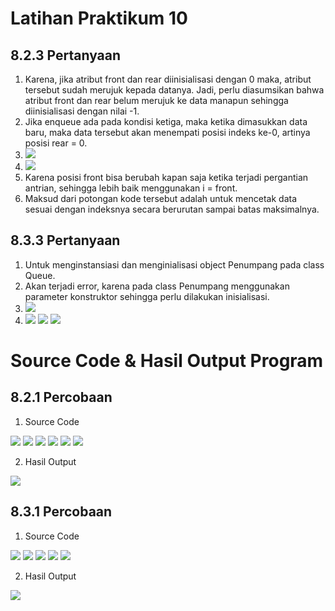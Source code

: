 # Latihan Praktikum 10
## 8.2.3 Pertanyaan
1. Karena, jika atribut front dan rear diinisialisasi dengan 0 maka, atribut tersebut sudah merujuk kepada datanya. Jadi, perlu diasumsikan bahwa atribut front dan rear belum merujuk ke data manapun sehingga diinisialisasi dengan nilai -1.
2. Jika enqueue ada pada kondisi ketiga, maka ketika dimasukkan data baru, maka data tersebut akan menempati
posisi indeks ke-0, artinya posisi rear = 0.
3. <img src = "1.jpg">
4. <img src = "2.jpg">
5. Karena posisi front bisa berubah kapan saja ketika terjadi pergantian antrian, sehingga lebih baik menggunakan i = front.
7. Maksud dari potongan kode tersebut adalah untuk mencetak data sesuai dengan indeksnya secara berurutan sampai batas maksimalnya.

## 8.3.3 Pertanyaan
1. Untuk menginstansiasi dan menginialisasi object Penumpang pada class Queue.
2. Akan terjadi error, karena pada class Penumpang menggunakan parameter konstruktor sehingga perlu dilakukan inisialisasi.
3. <img src = "3.jpg">
4. <img src = "4.jpg"> <img src = "5.jpg"> <img src = "6.jpg">

# Source Code & Hasil Output Program

## 8.2.1 Percobaan
1. Source Code

<img src = "7.jpg"> 

<img src = "8.jpg">

<img src = "9.jpg">

<img src = "10.jpg">

<img src = "11.jpg">

<img src = "12.jpg">

2. Hasil Output

<img src = "18.jpg">

## 8.3.1 Percobaan
1. Source Code

<img src = "13.jpg">

<img src = "14.jpg">

<img src = "15.jpg">

<img src = "16.jpg">

<img src = "17.jpg">

2. Hasil Output

<img src = "19.jpg">